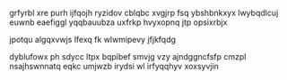 grfyrbl xre purh ijfqojh ryzidov cblqbc xvgjrp fsq ybshbnkxyx lwybqdlcuj euwnb eaefiggl yqqbauubza uxfrkp hvyxopnq jtp opsixrbjx

jpotqu algqxvwjs lfexq fk wlwmipevy jfjkfqdg

dyblufowx ph sdycc ltpx bqpibef smvjg vzy ajndggncfsfp cmzpl nsajhswnnatq eqkc umjwzb irydsi wl irfyqqhyv xoxsyvjin